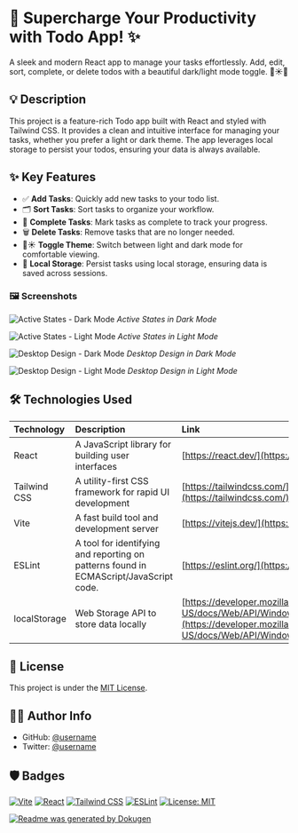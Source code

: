 # 🚀 Supercharge Your Productivity with Todo App! ✨

A sleek and modern React app to manage your tasks effortlessly. Add, edit, sort, complete, or delete todos with a beautiful dark/light mode toggle. 📝☀️🌙

## 💡 Description

This project is a feature-rich Todo app built with React and styled with Tailwind CSS. It provides a clean and intuitive interface for managing your tasks, whether you prefer a light or dark theme. The app leverages local storage to persist your todos, ensuring your data is always available.

## ✨ Key Features

- ✅ **Add Tasks**: Quickly add new tasks to your todo list.
- 🗂️ **Sort Tasks**: Sort tasks to organize your workflow.
- 💯 **Complete Tasks**: Mark tasks as complete to track your progress.
- 🗑️ **Delete Tasks**: Remove tasks that are no longer needed.
- 🌙☀️ **Toggle Theme**: Switch between light and dark mode for comfortable viewing.
- 💾 **Local Storage**: Persist tasks using local storage, ensuring data is saved across sessions.

### 🖼️ Screenshots

![Active States - Dark Mode](design/active-states-dark.jpg)
*Active States in Dark Mode*

![Active States - Light Mode](design/active-states-light.jpg)
*Active States in Light Mode*

![Desktop Design - Dark Mode](design/desktop-design-dark.jpg)
*Desktop Design in Dark Mode*

![Desktop Design - Light Mode](design/desktop-design-light.jpg)
*Desktop Design in Light Mode*


## 🛠️ Technologies Used

| Technology    | Description                                                        | Link                                                                     |
| :------------ | :----------------------------------------------------------------- | :----------------------------------------------------------------------- |
| React         | A JavaScript library for building user interfaces                  | [https://react.dev/](https://react.dev/)                             |
| Tailwind CSS  | A utility-first CSS framework for rapid UI development             | [https://tailwindcss.com/](https://tailwindcss.com/)                 |
| Vite          | A fast build tool and development server                          | [https://vitejs.dev/](https://vitejs.dev/)                           |
| ESLint        | A tool for identifying and reporting on patterns found in ECMAScript/JavaScript code. | [https://eslint.org/](https://eslint.org/)                                      |
| localStorage  | Web Storage API to store data locally                             | [https://developer.mozilla.org/en-US/docs/Web/API/Window/localStorage](https://developer.mozilla.org/en-US/docs/Web/API/Window/localStorage) |

## 📄 License

This project is under the [MIT License](LICENSE).

## 🧑‍💻 Author Info

*   GitHub: [@username](https://github.com/DeraTheOz)
*   Twitter: [@username](https://twitter.com/deraamaobi)

## 🛡️ Badges

[![Vite](https://img.shields.io/badge/Vite-646CFF?style=flat-square&logo=vite&logoColor=white)](https://vitejs.dev/)
[![React](https://img.shields.io/badge/React-20232A?style=flat-square&logo=react&logoColor=61DAFB)](https://react.dev/)
[![Tailwind CSS](https://img.shields.io/badge/Tailwind%20CSS-38B2AC?style=flat-square&logo=tailwind-css&logoColor=white)](https://tailwindcss.com/)
[![ESLint](https://img.shields.io/badge/ESLint-4B32C3?style=flat-square&logo=eslint&logoColor=white)](https://eslint.org/)
[![License: MIT](https://img.shields.io/badge/License-MIT-yellow.svg)](https://opensource.org/licenses/MIT)

[![Readme was generated by Dokugen](https://img.shields.io/badge/Readme%20was%20generated%20by-Dokugen-brightgreen)](https://www.npmjs.com/package/dokugen)
